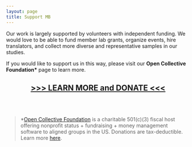 ```yaml
---
layout: page
title: Support MB
---
```



Our work is largely supported by volunteers with independent funding. We would love to be able to fund member lab grants, organize events, hire translators, and collect more diverse and representative samples in our studies. 

If you would like to support us in this way, please visit our <b>Open Collective Foundation\*</b> page to learn more.

<h2 align="center"><a href="https://opencollective.com/manybabies" target="_blank"> >>> LEARN MORE and DONATE <<< </a></h2>


<br>
<br>

>\*[Open Collective Foundation](https://opencollective.com/foundation) is a charitable 501(c)(3) fiscal host offering nonprofit status + fundraising + money management software to aligned groups in the US. Donations are tax-deductible. Learn more [here](https://docs.opencollective.foundation/what-is-ocf).